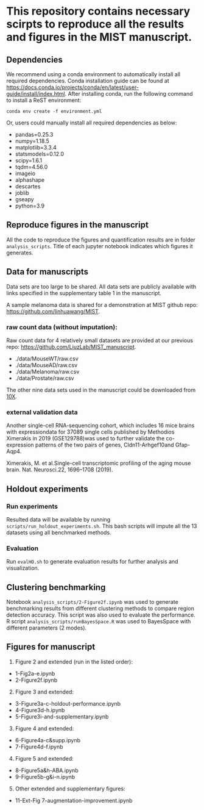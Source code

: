# This repository contains necessary scirpts to reproduce all the results and figures in the MIST manuscript.

## Dependencies
We recommend using a conda environment to automatically install all required dependencies. Conda installation guide can be found at https://docs.conda.io/projects/conda/en/latest/user-guide/install/index.html. After installing conda, run the following command to install a ReST environment:

  `conda env create -f environment.yml`

Or, users could manually install all required dependencies as below:

  * pandas=0.25.3
  * numpy=1.18.5
  * matplotlib=3.3.4
  * statsmodels=0.12.0
  * scipy=1.6.1
  * tqdm=4.56.0
  * imageio
  * alphashape
  * descartes
  * joblib
  * gseapy
  * python=3.9

## Reproduce figures in the manuscript
All the code to reproduce the figures and quantification results are in folder `analysis_scripts`. Title of each jupyter notebook indicates which figures it generates.

## Data for manuscripts
Data sets are too large to be shared. All data sets are publicly available with links specified in the supplementary table 1 in the manuscript.

A sample  melanoma data is shared for a demonstration at MIST github repo: https://github.com/linhuawang/MIST.

### raw count data (without imputation): 
Raw count data for 4 relatively small datasets are provided at our previous repo: https://github.com/LiuzLab/MIST_manuscript.

* ./data/MouseWT/raw.csv
* ./data/MouseAD/raw.csv
* ./data/Melanoma/raw.csv
* ./data/Prostate/raw.csv

The other nine data sets used in the manuscript could be downloaded from [10X](https://www.10xgenomics.com/resources/datasets?query=&page=1&configure%5Bfacets%5D%5B0%5D=chemistryVersionAndThroughput&configure%5Bfacets%5D%5B1%5D=pipeline.version&configure%5BhitsPerPage%5D=500&menu%5Bproducts.name%5D=Spatial%20Gene%20Expression).

### external validation data
Another single-cell RNA-sequencing cohort, which includes 16 mice brains with expressiondata for 37089 single cells published by Methodios Ximerakis in 2019 (GSE129788)was used to further validate the co-expression patterns of the two pairs of genes, Cldn11-Arhgef10and Gfap-Aqp4.

Ximerakis, M. et al.Single-cell transcriptomic profiling of the aging mouse brain. Nat. Neurosci.22, 1696–1708 (2019).

## Holdout experiments
### Run experiments
Resulted data will be available by running `scripts/run_holdout_experiments.sh`. This bash scripts will impute all the 13 datasets using all benchmarked methods.

### Evaluation
Run `evalHO.sh` to generate evaluation results for further analysis and visualization.

## Clustering benchmarking
Notebook `analysis_scripts/2-Figure2f.ipynb` was used to generate benchmarking results from different clustering methods to compare region detection accuracy. This script was also used to evaluate the performance. R script `analysis_scripts/runBayesSpace.R` was used to BayesSpace with different parameters (2 modes). 

## Figures for manuscript

1. Figure 2 and extended (run in the listed order):
* 1-Fig2a-e.ipynb
* 2-Figure2f.ipynb

2. Figure 3 and extended:
* 3-Figure3a-c-holdout-performance.ipynb
* 4-Figure3d-h.ipynb
* 5-Figure3i-and-supplementary.ipynb

3. Figure 4 and extended:
* 6-Figure4a-c&supp.ipynb
* 7-Figure4d-f.ipynb

4. Figure 5 and extended:
* 8-Figure5a&h-ABA.ipynb
* 9-Figure5b-g&i-n.ipynb

5. Other extended and supplementary figures:
* 11-Ext-Fig 7-augmentation-improvement.ipynb
